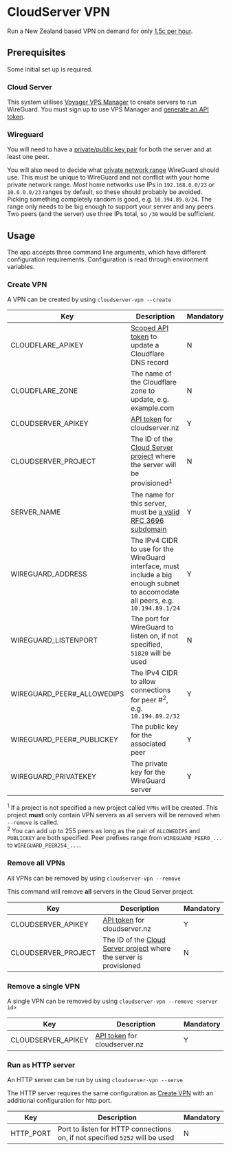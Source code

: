 # CloudServer VPN

Run a New Zealand based VPN on demand for only [1.5c per hour](https://voyager.nz/business/hosting/virtual-servers#balanced).

## Prerequisites

Some initial set up is required.

### Cloud Server

This system utilises [Voyager VPS Manager](https://voyager.nz/business/hosting/virtual-servers) to create servers to run WireGuard. You must sign up to use VPS Manager and [generate an API token](https://cloudserver.nz/account#api-tokens).

### Wireguard

You will need to have a [private/public key pair](https://www.wireguard.com/quickstart/#key-generation) for both the server and at least one peer.

You will also need to decide what [private network range](https://datatracker.ietf.org/doc/html/rfc1918#section-3) WireGuard should use. This must be unique to WireGuard and not conflict with your home private network range. _Most_ home networks use IPs in `192.168.0.0/23` or `10.0.0.0/23` ranges by default, so these should probably be avoided. Picking something completely random is good, e.g. `10.194.89.0/24`. The range only needs to be big enough to support your server and any peers. Two peers (and the server) use three IPs total, so `/30` would be sufficient.

## Usage

The app accepts three command line arguments, which have different configuration requirements. Configuration is read through environment variables.

### Create VPN

A VPN can be created by using `cloudserver-vpn --create`

| Key | Description | Mandatory |
|-----|-------------|-----------|
| CLOUDFLARE_APIKEY | [Scoped API token](https://developers.cloudflare.com/fundamentals/api/get-started/create-token/) to update a Cloudflare DNS record | N |
| CLOUDFLARE_ZONE | The name of the Cloudflare zone to update, e.g. example.com | N |
| CLOUDSERVER_APIKEY | [API token](https://cloudserver.nz/account#api-tokens) for cloudserver.nz | Y |
| CLOUDSERVER_PROJECT | The ID of the [Cloud Server project](https://cloudserver.nz/projects) where the server will be provisioned<sup>1</sup> | N |
| SERVER_NAME | The name for this server, must be [a valid RFC 3696 subdomain](https://datatracker.ietf.org/doc/html/rfc3696) | Y |
| WIREGUARD_ADDRESS | The IPv4 CIDR to use for the WireGuard interface, must include a big enough subnet to accomodate all peers, e.g. `10.194.89.1/24` | Y |
| WIREGUARD_LISTENPORT | The port for WireGuard to listen on, if not specified, `51820` will be used | N |
| WIREGUARD_PEER#\_ALLOWEDIPS | The IPv4 CIDR to allow connections for peer #<sup>2</sup>, e.g. `10.194.89.2/32` | Y |
| WIREGUARD_PEER#\_PUBLICKEY | The public key for the associated peer | Y |
| WIREGUARD_PRIVATEKEY | The private key for the WireGuard server | Y |

<sup>1</sup> If a project is not specified a new project called `VPNs` will be created. This project **must** only contain VPN servers as all servers will be removed when `--remove` is called.
<br/>
<sup>2</sup> You can add up to 255 peers as long as the pair of `ALLOWEDIPS` and `PUBLICKEY` are both specified. Peer prefixes range from `WIREGUARD_PEER0_...` to `WIREGUARD_PEER254_...`.</sub>

### Remove all VPNs

All VPNs can be removed by using `cloudserver-vpn --remove`

This command will remove **all** servers in the Cloud Server project.

| Key | Description | Mandatory |
|-----|-------------|-----------|
| CLOUDSERVER_APIKEY | [API token](https://cloudserver.nz/account#api-tokens) for cloudserver.nz | Y |
| CLOUDSERVER_PROJECT | The ID of the [Cloud Server project](https://cloudserver.nz/projects) where the server is provisioned | N |

### Remove a single VPN

A single VPN can be removed by using `cloudserver-vpn --remove <server id>`

| Key | Description | Mandatory |
|-----|-------------|-----------|
| CLOUDSERVER_APIKEY | [API token](https://cloudserver.nz/account#api-tokens) for cloudserver.nz | Y |

### Run as HTTP server

An HTTP server can be run by using `cloudserver-vpn --serve`

The HTTP server requires the same configuration as [Create VPN](#create-vpn) with an additional configuration for http port.

| Key | Description | Mandatory |
|-----|-------------|-----------|
| HTTP_PORT | Port to listen for HTTP connections on, if not specified `5252` will be used | N |
